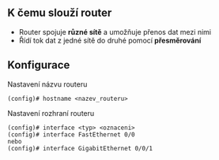 ## K čemu slouží router

- Router spojuje **různé sítě** a umožňuje přenos dat mezi nimi
- Řídí tok dat z jedné sítě do druhé pomocí **přesměrování**

## Konfigurace

Nastavení názvu routeru
```
(config)# hostname <nazev_routeru>
```

Nastavení rozhraní routeru
```
(config)# interface <typ> <oznaceni>
(config)# interface FastEthernet 0/0
nebo
(config)# interface GigabitEthernet 0/0/1
```



